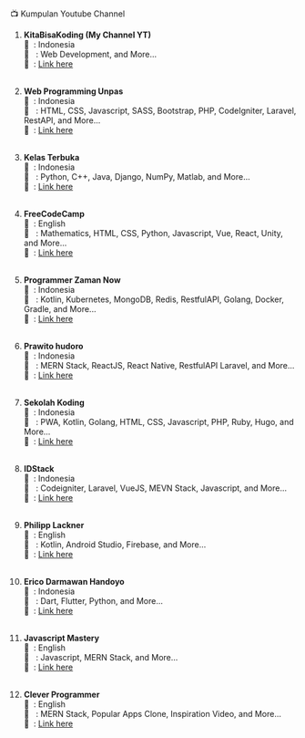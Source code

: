 :tv: Kumpulan Youtube Channel

1. <b>KitaBisaKoding (My Channel YT)</b> <br/>
   :speech_balloon: &nbsp;: Indonesia<br/>
   :page_facing_up: &nbsp;&nbsp;: Web Development, and More...<br/>
   :link: &nbsp;: <a href="https://www.youtube.com/channel/UC1E3SPIboFpfF1PojHrmo4w" target="_blank">Link here</a><br/><br/>

2. <b>Web Programming Unpas</b> <br/>
   :speech_balloon: &nbsp;: Indonesia<br/>
   :page_facing_up: &nbsp;&nbsp;: HTML, CSS, Javascript, SASS, Bootstrap, PHP, CodeIgniter, Laravel, RestAPI, and More...<br/>
   :link: &nbsp;: <a href="https://www.youtube.com/channel/UCkXmLjEr95LVtGuIm3l2dPg" target="_blank">Link here</a><br/><br/>

3. <b>Kelas Terbuka</b> <br/>
   :speech_balloon: &nbsp;: Indonesia<br/>
   :page_facing_up: &nbsp;&nbsp;: Python, C++, Java, Django, NumPy, Matlab, and More...<br/>
   :link: &nbsp;: <a href="https://www.youtube.com/user/faqihzamukhlish" target="_blank">Link here</a><br/><br/>

4. <b>FreeCodeCamp</b> <br/>
   :speech_balloon: &nbsp;: English<br/>
   :page_facing_up: &nbsp;&nbsp;: Mathematics, HTML, CSS, Python, Javascript, Vue, React, Unity, and More...<br/>
   :link: &nbsp;: <a href="https://www.youtube.com/channel/UC8butISFwT-Wl7EV0hUK0BQ" target="_blank">Link here</a><br/><br/>

5. <b>Programmer Zaman Now</b> <br/>
   :speech_balloon: &nbsp;: Indonesia<br/>
   :page_facing_up: &nbsp;&nbsp;: Kotlin, Kubernetes, MongoDB, Redis, RestfulAPI, Golang, Docker, Gradle, and More...<br/>
   :link: &nbsp;: <a href="https://www.youtube.com/channel/UC14ZKB9XsDZbnHVmr4AmUpQ" target="_blank">Link here</a><br/><br/>

6. <b>Prawito hudoro</b> <br/>
   :speech_balloon: &nbsp;: Indonesia<br/>
   :page_facing_up: &nbsp;&nbsp;: MERN Stack, ReactJS, React Native, RestfulAPI Laravel, and More...<br/>
   :link: &nbsp;: <a href="https://www.youtube.com/channel/UC4k3OBYU4q6MuspHVzZlkew" target="_blank">Link here</a><br/><br/>

7. <b>Sekolah Koding</b> <br/>
   :speech_balloon: &nbsp;: Indonesia<br/>
   :page_facing_up: &nbsp;&nbsp;: PWA, Kotlin, Golang, HTML, CSS, Javascript, PHP, Ruby, Hugo, and More...<br/>
   :link: &nbsp;: <a href="https://www.youtube.com/c/SekolahKoding" target="_blank">Link here</a><br/><br/>

8. <b>IDStack</b> <br/>
   :speech_balloon: &nbsp;: Indonesia<br/>
   :page_facing_up: &nbsp;&nbsp;: Codeigniter, Laravel, VueJS, MEVN Stack, Javascript, and More...<br/>
   :link: &nbsp;: <a href="https://www.youtube.com/c/IDStack/playlists" target="_blank">Link here</a><br/><br/>

9. <b>Philipp Lackner</b> <br/>
   :speech_balloon: &nbsp;: English<br/>
   :page_facing_up: &nbsp;&nbsp;: Kotlin, Android Studio, Firebase, and More...<br/>
   :link: &nbsp;: <a href="https://www.youtube.com/c/PhilippLackner/playlists" target="_blank">Link here</a><br/><br/>

10. <b>Erico Darmawan Handoyo</b> <br/>
   :speech_balloon: &nbsp;: Indonesia<br/>
   :page_facing_up: &nbsp;&nbsp;: Dart, Flutter, Python, and More...<br/>
   :link: &nbsp;: <a href="https://www.youtube.com/c/EricoDarmawanHandoyo/playlists" target="_blank">Link here</a><br/><br/>

11. <b>Javascript Mastery</b> <br/>
   :speech_balloon: &nbsp;: English<br/>
   :page_facing_up: &nbsp;&nbsp;: Javascript, MERN Stack, and More...<br/>
   :link: &nbsp;: <a href="https://www.youtube.com/c/JavaScriptMastery" target="_blank">Link here</a><br/><br/>

12. <b>Clever Programmer</b> <br/>
   :speech_balloon: &nbsp;: English<br/>
   :page_facing_up: &nbsp;&nbsp;: MERN Stack, Popular Apps Clone, Inspiration Video, and More...<br/>
   :link: &nbsp;: <a href="https://www.youtube.com/c/CleverProgrammer" target="_blank">Link here</a><br/><br/>
